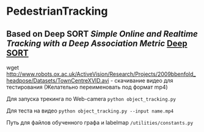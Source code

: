 # PedestrianTracking
## Based on Deep SORT *Simple Online and Realtime Tracking with a Deep Association Metric* [Deep SORT](https://github.com/nwojke/deep_sort)

wget http://www.robots.ox.ac.uk/ActiveVision/Research/Projects/2009bbenfold_headpose/Datasets/TownCentreXVID.avi - скачивание видео для тестирования (Желательно переименовать под формат mp4)

Для запуска трекинга по Web-camera  ```python object_tracking.py```

Для теста на видео `python object_tracking.py --input name.mp4` 

Путь для файлов обученного графа и labelmap `/utilities/constants.py`
